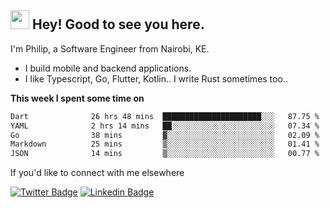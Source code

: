 <h2><img src="https://slackmojis.com/emojis/3643-cool-doge/download" width="30"/> Hey! Good to see you here.</h2>

<p>I'm Philip, a Software Engineer from Nairobi, KE. 

- I build mobile and backend applications.
- I like Typescript, Go, Flutter, Kotlin.. I write Rust sometimes too..</p>

**This week I spent some time on**
<!--START_SECTION:waka-->

```txt
Dart              26 hrs 48 mins  ██████████████████████░░░   87.75 %
YAML              2 hrs 14 mins   ██░░░░░░░░░░░░░░░░░░░░░░░   07.34 %
Go                38 mins         ▓░░░░░░░░░░░░░░░░░░░░░░░░   02.09 %
Markdown          25 mins         ▒░░░░░░░░░░░░░░░░░░░░░░░░   01.41 %
JSON              14 mins         ▒░░░░░░░░░░░░░░░░░░░░░░░░   00.77 %
```

<!--END_SECTION:waka-->

If you'd like to connect with me elsewhere

[![Twitter Badge](https://img.shields.io/badge/-Twitter-1ca0f1?style=flat-square&labelColor=1ca0f1&logo=twitter&logoColor=white&link=https://twitter.com/_diogorodrigues)](https://twitter.com/kimathiphil)  [![Linkedin Badge](https://img.shields.io/badge/-LinkedIn-blue?style=flat-square&logo=Linkedin&logoColor=white&link=https://www.linkedin.com/in/philip-kimathi-2604a9114/)](https://www.linkedin.com/in/philip-kimathi-2604a9114/)
